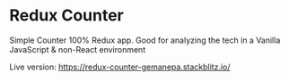 # Redux Counter

Simple Counter 100% Redux app. Good for analyzing the tech in a Vanilla JavaScript & non-React environment

Live version:
https://redux-counter-gemanepa.stackblitz.io/

